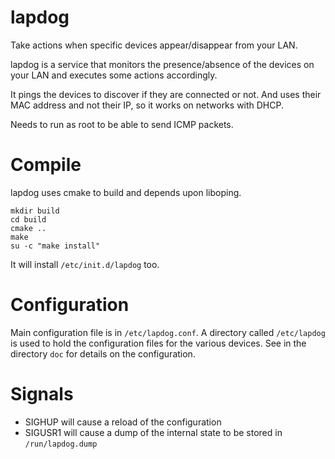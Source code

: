 lapdog
======

Take actions when specific devices appear/disappear from your LAN.

lapdog is a service that monitors the presence/absence of the devices on your
LAN and executes some actions accordingly.

It pings the devices to discover if they are connected or not. And uses their
MAC address and not their IP, so it works on networks with DHCP.

Needs to run as root to be able to send ICMP packets.

Compile
=======
lapdog uses cmake to build and depends upon liboping.

```
mkdir build
cd build
cmake ..
make
su -c "make install"
```

It will install `/etc/init.d/lapdog` too.

Configuration
=============
Main configuration file is in `/etc/lapdog.conf`.
A directory called `/etc/lapdog` is used to hold the configuration files
for the various devices. See in the directory `doc` for details on the
configuration.

Signals
=======
- SIGHUP will cause a reload of the configuration
- SIGUSR1 will cause a dump of the internal state to be stored in
  `/run/lapdog.dump`
